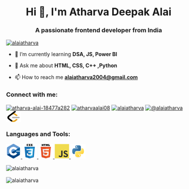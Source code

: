 <h1 align="center">Hi 👋, I'm Atharva Deepak Alai</h1>
<h3 align="center">A passionate frontend developer from India</h3>

<p align="left"> <a href="https://github.com/ryo-ma/github-profile-trophy"><img src="https://github-profile-trophy.vercel.app/?username=alaiatharva" alt="alaiatharva" /></a> </p>

- 🌱 I’m currently learning **DSA, JS, Power BI**

- 💬 Ask me about **HTML, CSS, C++ ,Python**

- 📫 How to reach me **alaiatharva2004@gmail.com**

<h3 align="left">Connect with me:</h3>
<p align="left">
<a href="https://linkedin.com/in/atharva-alai-18477a282" target="blank"><img align="center" src="https://raw.githubusercontent.com/rahuldkjain/github-profile-readme-generator/master/src/images/icons/Social/linked-in-alt.svg" alt="atharva-alai-18477a282" height="30" width="40" /></a>
<a href="https://instagram.com/atharvaalai08" target="blank"><img align="center" src="https://raw.githubusercontent.com/rahuldkjain/github-profile-readme-generator/master/src/images/icons/Social/instagram.svg" alt="atharvaalai08" height="30" width="40" /></a>
<a href="https://www.codechef.com/users/alaiatharva" target="blank"><img align="center" src="https://cdn.jsdelivr.net/npm/simple-icons@3.1.0/icons/codechef.svg" alt="alaiatharva" height="30" width="40" /></a>
<a href="https://www.hackerrank.com/@alaiatharva" target="blank"><img align="center" src="https://raw.githubusercontent.com/rahuldkjain/github-profile-readme-generator/master/src/images/icons/Social/hackerrank.svg" alt="@alaiatharva" height="30" width="40" /></a>
<a href="https://leetcode.com/u/clCcz2erKv/" target="blank"><img align="center" src="https://raw.githubusercontent.com/devicons/devicon/master/icons/leetcode/leetcode-original.svg" alt="LeetCode" height="30" width="40" /></a> 
</p>

<h3 align="left">Languages and Tools:</h3>
<p align="left"> <a href="https://www.w3schools.com/cpp/" target="_blank" rel="noreferrer"> <img src="https://raw.githubusercontent.com/devicons/devicon/master/icons/cplusplus/cplusplus-original.svg" alt="cplusplus" width="40" height="40"/> </a> <a href="https://www.w3schools.com/css/" target="_blank" rel="noreferrer"> <img src="https://raw.githubusercontent.com/devicons/devicon/master/icons/css3/css3-original-wordmark.svg" alt="css3" width="40" height="40"/> </a> <a href="https://www.w3.org/html/" target="_blank" rel="noreferrer"> <img src="https://raw.githubusercontent.com/devicons/devicon/master/icons/html5/html5-original-wordmark.svg" alt="html5" width="40" height="40"/> </a> <a href="https://developer.mozilla.org/en-US/docs/Web/JavaScript" target="_blank" rel="noreferrer"> <img src="https://raw.githubusercontent.com/devicons/devicon/master/icons/javascript/javascript-original.svg" alt="javascript" width="40" height="40"/> </a> <a href="https://www.python.org" target="_blank" rel="noreferrer"> <img src="https://raw.githubusercontent.com/devicons/devicon/master/icons/python/python-original.svg" alt="python" width="40" height="40"/> </a> </p>

<p><img align="center" src="https://github-readme-stats.vercel.app/api/top-langs?username=alaiatharva&show_icons=true&locale=en&layout=compact" alt="alaiatharva" /></p>

<p><img align="center" src="https://github-readme-streak-stats.herokuapp.com/?user=alaiatharva&" alt="alaiatharva" /></p>
